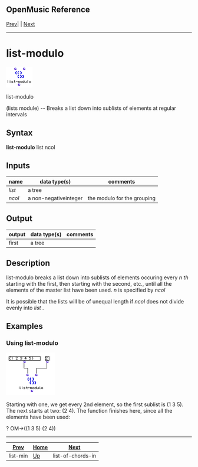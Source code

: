OpenMusic Reference  
---  
[Prev](list-min)| | [Next](list-of-chords-in)  
  
* * *

# list-modulo

![](figures/functions/lists/list-modulo.png)

  
  
list-modulo  
  
(lists module) \-- Breaks a list down into sublists of elements at regular
intervals  

## Syntax

   **list-modulo**  list ncol  

## Inputs

name| data type(s)| comments  
---|---|---  
  _list_ |  a tree|  
  _ncol_ |  a non-negativeinteger| the modulo for the grouping  
  
## Output

output| data type(s)| comments  
---|---|---  
first| a tree|  
  
## Description

 list-modulo  breaks a list down into sublists of elements occuring every _n
th_ starting with the first, then starting with the second, etc., until all
the elements of the master list have been used. _n_ is specified by  _ncol_ 

It is possible that the lists will be of unequal length if  _ncol_  does not
divide evenly into  _list_ .

## Examples

### Using  list-modulo 

![](figures/functions/lists/list-moduloEX1.png)

Starting with one, we get every 2nd element, so the first sublist is (1 3 5).
The next starts at two: (2 4). The function finishes here, since all the
elements have been used:

 ? OM->((1 3 5) (2 4)) 

* * *

[Prev](list-min)| [Home](index)| [Next](list-of-chords-in)  
---|---|---  
list-min| [Up](funcref.main)| list-of-chords-in

